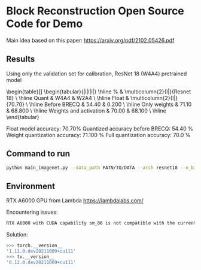 # Block Reconstruction Open Source Code for Demo
Main idea based on this paper: https://arxiv.org/pdf/2102.05426.pdf


## Results

Using only the validation set for calibration, ResNet 18 (W4A4) pretrained model


\begin{table}[]
\begin{tabular}{|l|l|l|}
\hline
\%                     & \multicolumn{2}{l|}{Resnet 18} \\ \hline
Quant                  & W4A4          & W2A4           \\ \hline
Float                  & \multicolumn{2}{l|}{70.70}     \\ \hline
Before BRECQ           & 54.40         & 0.200          \\ \hline
Only weights           & 71.10         & 68.800         \\ \hline
Weights and activation & 70.00         & 68.100         \\ \hline
\end{tabular}

Float model accuracy: 70.70%
Quantized accuracy before BRECQ: 54.40 %
Weight quantization accuracy: 71.100 %
Full quantization  accuracy: 70.0 %

## Command to run

```bash
python main_imagenet.py --data_path PATN/TO/DATA --arch resnet18 --n_bits_w 4 --channel_wise --n_bits_a 4 --act_quant --test_before_calibration
```
## Environment

RTX A6000 GPU from Lambda https://lambdalabs.com/

Encountering issues: 
```bash
RTX A6000 with CUDA capability sm_86 is not compatible with the current PyTorch installation.
```
Solution:
```bash
>>> torch.__version__
'1.11.0.dev20211009+cu111'
>>> tv.__version__
'0.12.0.dev20211009+cu111'
```